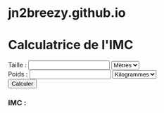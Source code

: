 # jn2breezy.github.io<!DOCTYPE html>
<html lang="fr">
<head>
    <meta charset="UTF-8">
    <meta http-equiv="X-UA-Compatible" content="IE=edge">
    <meta name="viewport" content="width=device-width, initial-scale=1.0">
    <title>Calculatrice de l'IMC</title>
    <link rel="stylesheet" href="styles.css">
</head>
<body>
    <div class="left-decoration"></div>
    <div class="right-decoration"></div>
    <div class="calculator-container">
        <h1 class="calculator-title">Calculatrice de l'IMC</h1>
        <div class="form-container">
            <div class="input-container">
                <label class="input-label" for="height-input">Taille :</label>
                <input class="input-field" id="height-input" type="text">
                <select class="unit-select" id="height-unit">
                    <option value="meters" selected>Mètres</option>
                    <option value="feet">Pieds</option>
                </select>
            </div>
            <div class="input-container">
                <label class="input-label" for="weight-input">Poids :</label>
                <input class="input-field" id="weight-input" type="text">
                <select class="unit-select" id="weight-unit">
                    <option value="kilograms" selected>Kilogrammes</option>
                    <option value="pounds">Livres</option>
                </select>
            </div>
            <button class="calculate-button">Calculer</button>
        </div>
        <div class="result-container">
            <h3 class="result-title">IMC :</h3>
            <p class="result-value" id="result"></p>
            <p class="result-statement" id="result-statement"></p>
        </div>
    </div>
    <script src="script.js"></script>
</body>
</html>
